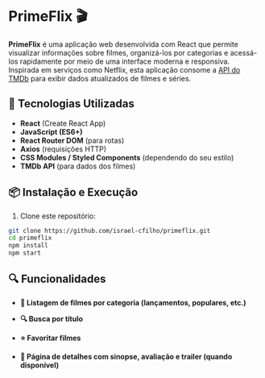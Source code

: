 # PrimeFlix 🎬

**PrimeFlix** é uma aplicação web desenvolvida com React que permite visualizar informações sobre filmes, organizá-los por categorias e acessá-los rapidamente por meio de uma interface moderna e responsiva. Inspirada em serviços como Netflix, esta aplicação consome a [API do TMDb](https://www.themoviedb.org/documentation/api) para exibir dados atualizados de filmes e séries.

## 🚀 Tecnologias Utilizadas

- **React** (Create React App)
- **JavaScript (ES6+)**
- **React Router DOM** (para rotas)
- **Axios** (requisições HTTP)
- **CSS Modules / Styled Components** (dependendo do seu estilo)
- **TMDb API** (para dados dos filmes)

## 📦 Instalação e Execução

1. Clone este repositório:

```bash
git clone https://github.com/israel-cfilho/primeflix.git
cd primeflix
npm install
npm start
````

## 🔍 Funcionalidades

- **🎥 Listagem de filmes por categoria (lançamentos, populares, etc.)**

- **🔍 Busca por título**

- **⭐ Favoritar filmes**

- **📄 Página de detalhes com sinopse, avaliação e trailer (quando disponível)**
